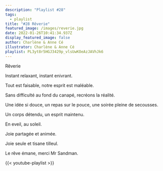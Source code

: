 ```yaml
---
description: "Playlist #28"
tags:
  - playlist
title: "#28 Rêverie"
featured_image: /images/reverie.jpg
date: 2022-01-26T10:41:34.937Z
display_featured_image: false
author: Charlène & Anne Cé
illustrator: Charlène & Anne Cé
playlist: PL3yt8r5HGJ3429p_vlsUwKOeAzJAVhJk6
---
```

Rêverie 

Instant relaxant, instant enivrant. 

Tout est faisable, notre esprit est maléable. 

Sans difficulté au fond du canapé, recréons la réalité. 

Une idée si douce, un repas sur le pouce, une soirée pleine de secousses. 

Un corps détendu, un esprit maintenu. 

En eveil, au soleil. 

Joie partagée et animée. 

Joie seule et tisane tilleul. 

Le rêve émane, merci Mr Sandman.

{{< youtube-playlist >}}